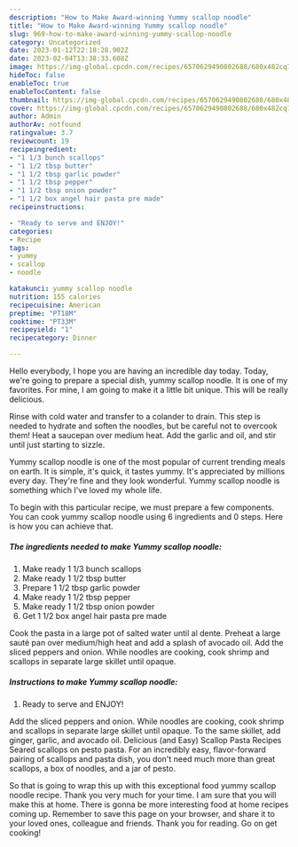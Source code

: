 ```yaml
---
description: "How to Make Award-winning Yummy scallop noodle"
title: "How to Make Award-winning Yummy scallop noodle"
slug: 969-how-to-make-award-winning-yummy-scallop-noodle
category: Uncategorized
date: 2023-01-12T22:18:28.902Z
date: 2023-02-04T13:38:33.608Z
image: https://img-global.cpcdn.com/recipes/6570629490802688/680x482cq70/yummy-scallop-noodle-recipe-main-photo.jpg
hideToc: false
enableToc: true
enableTocContent: false
thumbnail: https://img-global.cpcdn.com/recipes/6570629490802688/680x482cq70/yummy-scallop-noodle-recipe-main-photo.jpg
cover: https://img-global.cpcdn.com/recipes/6570629490802688/680x482cq70/yummy-scallop-noodle-recipe-main-photo.jpg
author: Admin
authorAv: notfound
ratingvalue: 3.7
reviewcount: 19
recipeingredient:
- "1 1/3 bunch scallops"
- "1 1/2 tbsp butter"
- "1 1/2 tbsp garlic powder"
- "1 1/2 tbsp pepper"
- "1 1/2 tbsp onion powder"
- "1 1/2 box angel hair pasta pre made"
recipeinstructions:

- "Ready to serve and ENJOY!"
categories:
- Recipe
tags:
- yummy
- scallop
- noodle

katakunci: yummy scallop noodle 
nutrition: 155 calories
recipecuisine: American
preptime: "PT18M"
cooktime: "PT33M"
recipeyield: "1"
recipecategory: Dinner

---
```



Hello everybody, I hope you are having an incredible day today. Today, we're going to prepare a special dish, yummy scallop noodle. It is one of my favorites. For mine, I am going to make it a little bit unique. This will be really delicious.

Rinse with cold water and transfer to a colander to drain. This step is needed to hydrate and soften the noodles, but be careful not to overcook them! Heat a saucepan over medium heat. Add the garlic and oil, and stir until just starting to sizzle.

Yummy scallop noodle is one of the most popular of current trending meals on earth. It is simple, it's quick, it tastes yummy. It's appreciated by millions every day. They're fine and they look wonderful. Yummy scallop noodle is something which I've loved my whole life.


To begin with this particular recipe, we must prepare a few components. You can cook yummy scallop noodle using 6 ingredients and 0 steps. Here is how you can achieve that.

<!--inarticleads1-->

##### The ingredients needed to make Yummy scallop noodle:

1. Make ready 1 1/3 bunch scallops
1. Make ready 1 1/2 tbsp butter
1. Prepare 1 1/2 tbsp garlic powder
1. Make ready 1 1/2 tbsp pepper
1. Make ready 1 1/2 tbsp onion powder
1. Get 1 1/2 box angel hair pasta pre made


Cook the pasta in a large pot of salted water until al dente. Preheat a large sauté pan over medium/high heat and add a splash of avocado oil. Add the sliced peppers and onion. While noodles are cooking, cook shrimp and scallops in separate large skillet until opaque. 

<!--inarticleads2-->

##### Instructions to make Yummy scallop noodle:


1. Ready to serve and ENJOY!

Add the sliced peppers and onion. While noodles are cooking, cook shrimp and scallops in separate large skillet until opaque. To the same skillet, add ginger, garlic, and avocado oil. Delicious (and Easy) Scallop Pasta Recipes Seared scallops on pesto pasta. For an incredibly easy, flavor-forward pairing of scallops and pasta dish, you don&#39;t need much more than great scallops, a box of noodles, and a jar of pesto. 

So that is going to wrap this up with this exceptional food yummy scallop noodle recipe. Thank you very much for your time. I am sure that you will make this at home. There is gonna be more interesting food at home recipes coming up. Remember to save this page on your browser, and share it to your loved ones, colleague and friends. Thank you for reading. Go on get cooking!
